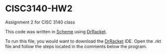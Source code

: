 # CISC3140-HW2
Assignment 2 for CISC 3140 class

This code was written in [Scheme] using [DrRacket].

To run this file, you would want to download the [DrRacket] IDE. Open the .rkt file and follow the steps located in the comments below the program.

[Scheme]: https://en.wikipedia.org/wiki/Scheme_(programming_language)
[DrRacket]: https://racket-lang.org/